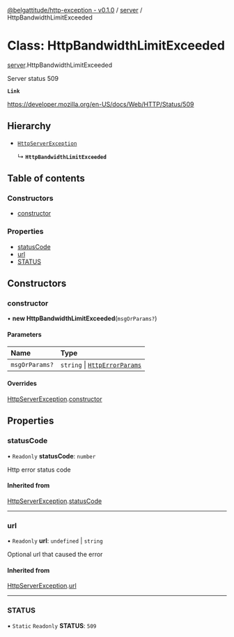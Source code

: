 [@belgattitude/http-exception - v0.1.0](../README.md) / [server](../modules/server.md) / HttpBandwidthLimitExceeded

# Class: HttpBandwidthLimitExceeded

[server](../modules/server.md).HttpBandwidthLimitExceeded

Server status 509

**`Link`**

https://developer.mozilla.org/en-US/docs/Web/HTTP/Status/509

## Hierarchy

- [`HttpServerException`](base.HttpServerException.md)

  ↳ **`HttpBandwidthLimitExceeded`**

## Table of contents

### Constructors

- [constructor](server.HttpBandwidthLimitExceeded.md#constructor)

### Properties

- [statusCode](server.HttpBandwidthLimitExceeded.md#statuscode)
- [url](server.HttpBandwidthLimitExceeded.md#url)
- [STATUS](server.HttpBandwidthLimitExceeded.md#status)

## Constructors

### constructor

• **new HttpBandwidthLimitExceeded**(`msgOrParams?`)

#### Parameters

| Name           | Type                                                                 |
| :------------- | :------------------------------------------------------------------- |
| `msgOrParams?` | `string` \| [`HttpErrorParams`](../modules/types.md#httperrorparams) |

#### Overrides

[HttpServerException](base.HttpServerException.md).[constructor](base.HttpServerException.md#constructor)

## Properties

### statusCode

• `Readonly` **statusCode**: `number`

Http error status code

#### Inherited from

[HttpServerException](base.HttpServerException.md).[statusCode](base.HttpServerException.md#statuscode)

---

### url

• `Readonly` **url**: `undefined` \| `string`

Optional url that caused the error

#### Inherited from

[HttpServerException](base.HttpServerException.md).[url](base.HttpServerException.md#url)

---

### STATUS

▪ `Static` `Readonly` **STATUS**: `509`
